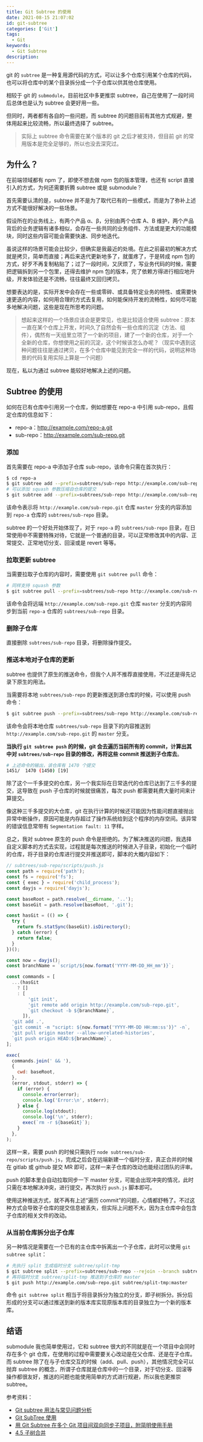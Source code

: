 ```yaml
---
title: Git Subtree 的使用
date: 2021-08-15 21:07:02
id: git-subtree
categories: ['Git']
tags:
  - Git
keywords:
  - Git Subtree
description:
---
```


git 的 `subtree` 是一种复用源代码的方式，可以让多个仓库引用某个仓库的代码，也可以将仓库中的某个目录拆分成一个子仓库以供其他仓库使用。

相较于 git 的 `submodule`，目前社区中多更推崇 subtree，自己在使用了一段时间后总体也是认为 subtree 会更好用一些。

但同时，两者都有各自的一些问题，而 subtree 的问题目前有其他方式规避，整体用起来比较流畅，所以最终选择了 subtree。

> 实际上 subtree 命令需要在某个版本的 git 之后才被支持，但目前 git 的常用版本是完全足够的，所以也没去深究过。

<!-- more -->

## 为什么？

在前端领域都有 npm 了，即使不想去做 npm 包的版本管理，也还有 script 直接引入的方式，为何还需要折腾 subtree 或是 submodule？

首先需要认清的是，subtree 并不是为了取代已有的一些模式，而是为了弥补上述方式不能很好解决的一些场景。

假设所在的业务线上，有两个产品 α、β，分别由两个仓库 A、B 维护，两个产品背后的业务逻辑有诸多相似，会存在一些共同的业务组件、方法或是更大的功能模块，同时这些内容可能会需要快速、同步地迭代。

虽说这样的场景可能会比较少，但确实是我最近的处境。在此之前最初的解决方式就是拷贝，简单而直接；再后来迭代更新地多了，就蛋疼了，于是转成 npm 包的方式，好歹不再复制粘贴了；过了一段时间，又厌烦了，写业务代码的时候，需要把逻辑拆到另一个包里，还得去维护 npm 包的版本，完了依赖方得进行相应地升级，开发体验还是不流畅，往往最终又回归拷贝。

想要表达的是，实际开发中会存在一些或零碎、或具备特定业务的特性、或需要快速更迭的内容，如何用合理的方式去复用，如何能保持开发的流畅性，如何尽可能多地解决问题，这些是现在所思考的问题。

> 想起来这样的一个场景应该会是更常见，也是比较适合使用 subtree：原本一直在某个仓库上开发，时间久了自然会有一些仓库的沉淀（方法、组件），偶然有一天组里立项了一个新的项目，建了一个新的仓库，对于一个全新的仓库，你想使用之前的沉淀，这个时候该怎么办呢？（现实中遇到这种问题往往是通过拷贝，在多个仓库中能见到完全一样的代码，说明这种场景的代码复用实际上算是一个问题）

现在，私以为通过 subtree 能较好地解决上述的问题。

## Subtree 的使用

如何在已有仓库中引用另一个仓库，例如想要在 repo-a 中引用 sub-repo，且假定仓库的信息如下：

- repo-a：http://example.com/repo-a.git
- sub-repo：http://example.com/sub-repo.git

### 添加

首先需要在 repo-a 中添加子仓库 sub-repo，该命令只需在首次执行：

```bash
$ cd repo-a
$ git subtree add --prefix=subtrees/sub-repo http://example.com/sub-repo.git master
# 可以添加 squash 参数压缩自仓库的提交
$ git subtree add --prefix=subtrees/sub-repo http://example.com/sub-repo.git master --squash
```

该命令表示将 `http://example.com/sub-repo.git` 仓库 `master` 分支的内容添加到 `repo-a` 仓库的 `subtrees/sub-repo` 目录。

subtree 的一个好处开始体现了，对于 `repo-a` 的 `subtrees/sub-repo` 目录，在日常使用中不需要特殊对待，它就是一个普通的目录，可以正常修改其中的内容、正常提交、正常地切分支、回滚或是 revert 等等。

### 拉取更新 subtree

当需要拉取子仓库的内容时，需要使用 `git subtree pull` 命令：

```bash
# 同样支持 squash 参数
$ git subtree pull --prefix=subtrees/sub-repo http://example.com/sub-repo.git master --squash
```

该命令会将远端 `http://example.com/sub-repo.git` 仓库 `master` 分支的内容同步到当前 `repo-a` 仓库的 `subtrees/sub-repo` 目录。

### 删除子仓库

直接删除 `subtrees/sub-repo` 目录，将删除操作提交。

### 推送本地对子仓库的更新

subtree 也提供了原生的推送命令，但我个人并不推荐直接使用，不过还是得先记录下原生的用法。

当需要将本地 `subtrees/sub-repo` 的更新推送到源仓库的时候，可以使用 push 命令：

```bash
$ git subtree push --prefix=subtrees/sub-repo http://example.com/sub-repo.git master
```

该命令会将本地仓库 `subtrees/sub-repo` 目录下的内容推送到 `http://example.com/sub-repo.git` 的 `master` 分支。

**当执行 `git subtree push` 的时候，git 会去遍历当前所有的 commit，计算出其中对 `subtrees/sub-repo` 目录的修改，再将这些 commit 推送到子仓库去**。

```bash
# 上述命令的输出，该仓库有 1470 个提交
1451/  1470 (1450) [19]
```

除了这个一千多提交的仓库，另一个我实际在日常迭代的仓库已达到了三千多的提交，这导致在 push 子仓库的时候就很痛苦，每次 push 都需要耗费大量时间来计算提交。

像这种三千多提交的大仓库，git 在执行计算的时候还可能因为性能问题直接抛出异常中断操作，原因可能是内存超过了操作系统给到这个程序的内存空间。该异常的错误信息常带有 `Segmentation fault: 11` 字样。

总之，我对 subtree 原生的 push 命令是拒绝的。为了解决推送的问题，我选择自定义脚本的方式去实现，过程就是每次推送的时候进入子目录，初始化一个临时的仓库，将子目录的仓库进行提交并推送即可，脚本的大概内容如下：

```js
// subtrees/sub-repo/scripts/push.js
const path = require('path');
const fs = require('fs');
const { exec } = require('child_process');
const dayjs = require('dayjs');

const baseRoot = path.resolve(__dirname, '..');
const baseGit = path.resolve(baseRoot, '.git');

const hasGit = (() => {
  try {
    return fs.statSync(baseGit).isDirectory();
  } catch (error) {
    return false;
  }
})();

const now = dayjs();
const branchName = `script/${now.format('YYYY-MM-DD_HH_mm')}`;

const commands = [
  ...(hasGit
    ? []
    : [
        'git init',
        'git remote add origin http://example.com/sub-repo.git',
        `git checkout -b ${branchName}`,
      ]),
  'git add .',
  `git commit -m "script: ${now.format('YYYY-MM-DD HH:mm:ss')}" -n`,
  'git pull origin master --allow-unrelated-histories',
  `git push origin HEAD:${branchName}`,
];

exec(
  commands.join(' && '),
  {
    cwd: baseRoot,
  },
  (error, stdout, stderr) => {
    if (error) {
      console.error(error);
      console.log('Error:\n', stderr);
    } else {
      console.log(stdout);
      console.log('\n', stderr);
      exec(`rm -r ${baseGit}`);
    }
  },
);
```

这样一来，需要 push 的时候只需执行 `node subtrees/sub-repo/scripts/push.js`，完成之后会在远端新建一个临时分支，真正合并的时候在 gitlab 或 github 提交 MR 即可，这样一来子仓库的改动也能经过团队的评审。

push 的脚本里会自动拉取同步一下 master 分支，可能会出现冲突的情况，此时只需在本地解决冲突，进行提交，再次执行 `push.js` 脚本即可。

使用这种推送方式，就不再有上述“遍历 commit”的问题，心情都舒畅了。不过这种方式会导致子仓库的提交信息被丢失，但实际上问题不大，因为主仓库中会包含子仓库的相关文件的改动。

### 从当前仓库拆分出子仓库

另一种情况是需要在一个已有的主仓库中拆离出一个子仓库，此时可以使用 `git subtree split`：

```bash
# 先执行 split 生成临时分支 subtree/split-tmp
$ git subtree split --prefix=subtrees/sub-repo --rejoin --branch subtree/split-tmp
# 再将临时分支 subtree/split-tmp 推送到子仓库的 master
$ git push http://example.com/sub-repo.git subtree/split-tmp:master
```

命令 `git subtree split` 相当于将目录拆分为独立的分支，即子树拆分。拆分后形成的分支可以通过推送到新的版本库实现原版本库的目录独立为一个新的版本库。

## 结语

submodule 我也简单使用过，它和 subtree 很大的不同就是在一个项目中会同时存在多个 git 仓库，在使用的过程中需要要关心改动是在父仓库、还是在子仓库。而 subtree 除了在与子仓库交互的时候（add、pull、push），其他情况完全可以抛弃 subtree 的概念，所谓子仓库就是仓库中的一个目录，对于切分支、回滚等操作都很友好，推送的问题也能使用简单的方式进行规避，所以我也更推崇 subtree。

参考资料：

- [Git subtree 用法与常见问题分析](https://juejin.cn/post/6881580754854215687)
- [Git SubTree 使用](https://juejin.cn/post/6936459179049615397)
- [用 Git Subtree 在多个 Git 项目间双向同步子项目，附简明使用手册](https://tech.youzan.com/git-subtree/)
- [4.5 子树合并](https://www.worldhello.net/gotgit/04-git-model/050-subtree-model.html#git-subtree-split)
